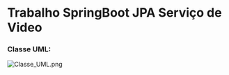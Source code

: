 # Trabalho SpringBoot JPA Serviço de Video

### Classe UML:

![Classe_UML.png]([https://github.com/cyronp/Trabalho-SpringBoot-JPA/blob/main/Classe_UML.png])
